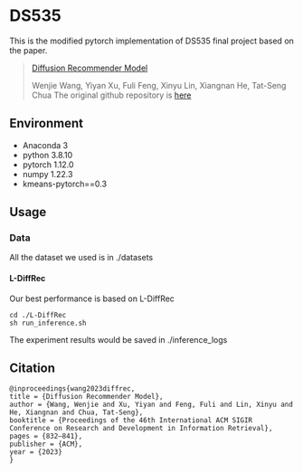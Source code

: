 # DS535
This is the modified pytorch implementation of DS535 final project based on the paper.
> [Diffusion Recommender Model](https://arxiv.org/abs/2304.04971)
> 
> Wenjie Wang, Yiyan Xu, Fuli Feng, Xinyu Lin, Xiangnan He, Tat-Seng Chua
The original github repository is [here](https://github.com/yiyanxu/diffrec)

## Environment
- Anaconda 3
- python 3.8.10
- pytorch 1.12.0
- numpy 1.22.3
- kmeans-pytorch==0.3

## Usage
### Data
All the dataset we used is in ./datasets
 
#### L-DiffRec
Our best performance is based on L-DiffRec
```
cd ./L-DiffRec
sh run_inference.sh
```
The experiment results would be saved in ./inference_logs


## Citation 

```
@inproceedings{wang2023diffrec,
title = {Diffusion Recommender Model},
author = {Wang, Wenjie and Xu, Yiyan and Feng, Fuli and Lin, Xinyu and He, Xiangnan and Chua, Tat-Seng},
booktitle = {Proceedings of the 46th International ACM SIGIR Conference on Research and Development in Information Retrieval},
pages = {832–841},
publisher = {ACM},
year = {2023}
}
```
